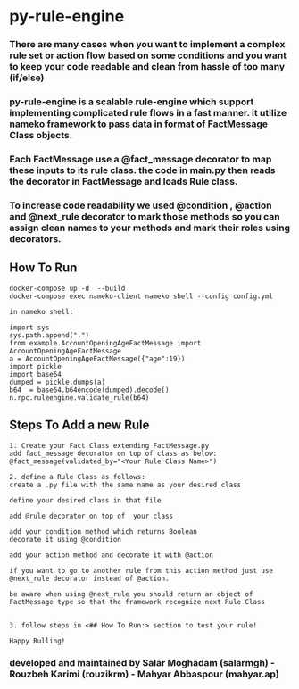 # py-rule-engine
### There are many cases when you want to implement a complex rule set or action flow based on some conditions and you want to keep your code readable and clean from hassle of too many (if/else)
### py-rule-engine is a scalable rule-engine which support implementing complicated rule flows in a fast manner. it utilize nameko framework to pass data in format of FactMessage Class objects.
### Each FactMessage use a @fact_message decorator to map these inputs to its rule class. the code in main.py then reads the decorator in FactMessage and loads Rule class.
### To increase code readability we used @condition , @action and @next_rule decorator to mark those methods so you can assign clean names to your methods and mark their roles using decorators.

## How To Run

```
docker-compose up -d  --build
docker-compose exec nameko-client nameko shell --config config.yml
```
`in nameko shell:`
```
import sys
sys.path.append(".")
from example.AccountOpeningAgeFactMessage import AccountOpeningAgeFactMessage
a = AccountOpeningAgeFactMessage({"age":19})
import pickle
import base64
dumped = pickle.dumps(a)
b64  = base64.b64encode(dumped).decode()
n.rpc.ruleengine.validate_rule(b64)
```

## Steps To Add a new Rule

```
1. Create your Fact Class extending FactMessage.py
add fact_message decorator on top of class as below:
@fact_message(validated_by="<Your Rule Class Name>")

2. define a Rule Class as follows:
create a .py file with the same name as your desired class

define your desired class in that file

add @rule decorator on top of  your class

add your condition method which returns Boolean
decorate it using @condition

add your action method and decorate it with @action
 
if you want to go to another rule from this action method just use @next_rule decorator instead of @action.

be aware when using @next_rule you should return an object of FactMessage type so that the framework recognize next Rule Class


3. follow steps in <## How To Run:> section to test your rule!

Happy Rulling!
```

### developed and maintained by Salar Moghadam (salarmgh) - Rouzbeh Karimi (rouzikrm) - Mahyar Abbaspour (mahyar.ap)
